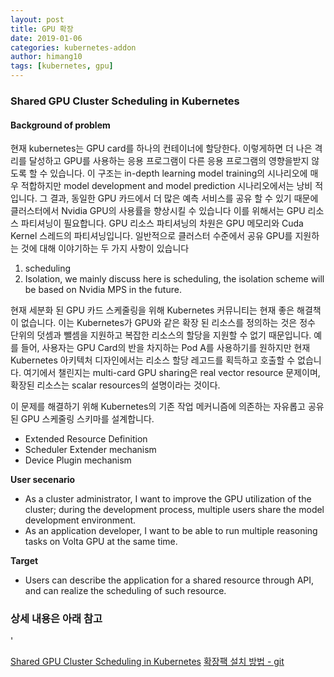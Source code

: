 ```yaml
---
layout: post
title: GPU 확장
date: 2019-01-06
categories: kubernetes-addon
author: himang10
tags: [kubernetes, gpu]
---
```



### Shared GPU Cluster Scheduling in Kubernetes

#### Background of problem
현재 kubernetes는 GPU card를 하나의 컨테이너에 할당한다. 이렇게하면 더 나은 격리를 달성하고 GPU를 사용하는 응용 프로그램이 다른 응용 프로그램의 영향을받지 않도록 할 수 있습니다.
이 구조는 in-depth learning model training의 시나리오에 매우 적합하지만 model development and model prediction 시나리오에서는 낭비 적입니다.
그 결과, 동일한 GPU 카드에서 더 많은 예측 서비스를 공유 할 수 있기 때문에 클러스터에서 Nvidia GPU의 사용률을 향상시킬 수 있습니다
이를 위해서는 GPU 리소스 파티셔닝이 필요합니다. GPU 리소스 파티셔닝의 차원은 GPU 메모리와 Cuda Kernel 스레드의 파티셔닝입니다. 
일반적으로 클러스터 수준에서 공유 GPU를 지원하는 것에 대해 이야기하는 두 가지 사항이 있습니다

1. scheduling
2. Isolation, we mainly discuss here is scheduling, the isolation scheme will be based on Nvidia MPS in the future.

현재 세분화 된 GPU 카드 스케줄링을 위해 Kubernetes 커뮤니티는 현재 좋은 해결책이 없습니다. 이는 Kubernetes가 GPU와 같은 확장 된 리소스를 정의하는 것은 정수 단위의 덧셈과 뺄셈을 지원하고 복잡한 리소스의 할당을 지원할 수 없기 때문입니다.
예를 들어, 사용자는 GPU Card의 반을 차지하는 Pod A를 사용하기를 원하지만 현재 Kubernetes 아키텍처 디자인에서는 리소스 할당 레고드를 획득하고 호출할 수 없습니다. 
여기에서 챌린지는 multi-card GPU sharing은 real vector resource 문제이며, 확장된 리소스는 scalar resources의 설명이라는 것이다. 

이 문제를 해결하기 위해 Kubernetes의 기존 작업 메커니즘에 의존하는 자유롭고 공유 된 GPU 스케줄링 스키마를 설계합니다.

* Extended Resource Definition
* Scheduler Extender mechanism
* Device Plugin mechanism

**User secenario**
* As a cluster administrator, I want to improve the GPU utilization of the cluster; during the development process, multiple users share the model development environment.
* As an application developer, I want to be able to run multiple reasoning tasks on Volta GPU at the same time.

**Target**
* Users can describe the application for a shared resource through API, and can realize the scheduling of such resource.


### 상세 내용은 아래 참고
'

[Shared GPU Cluster Scheduling in Kubernetes](https://developpaper.com/shared-gpu-cluster-scheduling-in-kubernetes/)
[확장팩 설치 방법 - git](https://github.com/AliyunContainerService/gpushare-scheduler-extender)